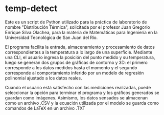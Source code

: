 # temp-detect

Este es un script de Python utilizado para la práctica de laboratorio de nombre "Distribución Térmica", 
solicitada por el profesor Juan Gregorio Enrique Silva Olachea, para la materia de Matemáticas para Ingeniería
en la Universidad Tecnológica de San Juan del Río.

El programa facilita la entrada, almacenamiento y procesamiento de datos correspondientes a la temperatura
a lo largo de una superficie. Mediante una CLI, el usuario ingresa la posición del punto medido y su temperatura,
luego se generan dos grupos de gráficas de contorno y 3D: el primero corresponde a los datos medidos hasta
el momento y el segundo corresponde al comportamiento inferido por un modelo de regresión polinomial ajustado
a los datos reales.

Cuando el usuario está satisfecho con las mediciones realizadas, puede seleccionar la opción para terminar
el programa y los gráficos generados se guardan como imágenes. Asimismo, los datos sensados se almacenan
como un archivo .CSV y la ecuación utilizada por el modelo se guarda como comandos de LaTeX en un archivo
.TXT

